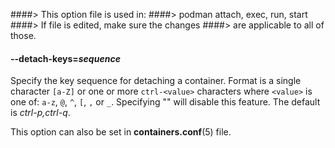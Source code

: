 ####> This option file is used in:
####> podman attach, exec, run, start
####> If file is edited, make sure the changes
####> are applicable to all of those.

#### **--detach-keys**=_sequence_

Specify the key sequence for detaching a container. Format is a single character `[a-Z]` or one or more `ctrl-<value>` characters where `<value>` is one of: `a-z`, `@`, `^`, `[`, `,` or `_`. Specifying "" will disable this feature. The default is _ctrl-p,ctrl-q_.

This option can also be set in **containers.conf**(5) file.
